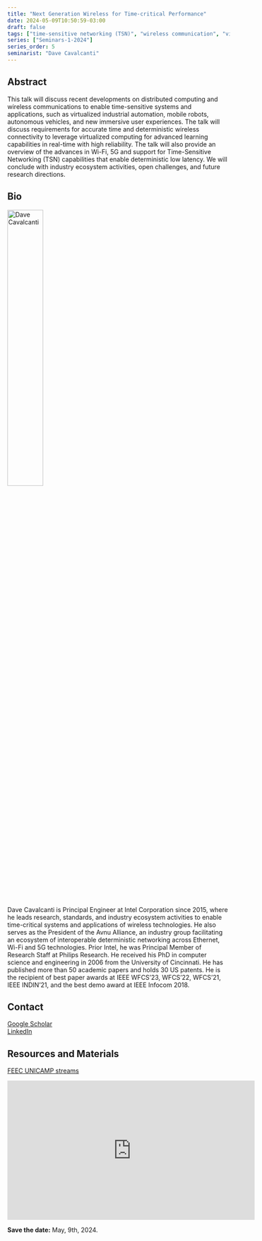 ```yaml
---
title: "Next Generation Wireless for Time-critical Performance"
date: 2024-05-09T10:50:59-03:00
draft: false
tags: ["time-sensitive networking (TSN)", "wireless communication", "virtualized industrial automation"]
series: ["Seminars-1-2024"]
series_order: 5
seminarist: "Dave Cavalcanti"
---
```


## Abstract

This talk will discuss recent developments on distributed computing and wireless communications to enable time-sensitive systems and applications, such as virtualized industrial automation, mobile robots, autonomous vehicles, and new immersive user experiences. The talk will discuss requirements for accurate time and deterministic wireless connectivity to leverage virtualized computing for advanced learning capabilities in real-time with high reliability. The talk will also provide an overview of the advances in Wi-Fi, 5G and support for Time-Sensitive Networking (TSN) capabilities that enable deterministic low latency. We will conclude with industry ecosystem activities, open challenges, and future research directions. 

## Bio

<img alt="Dave Cavalcanti" src="/seminars/seminars-1-2024/5/dave_cavalcanti.png" style="width: 40%; height: 160x;">

Dave Cavalcanti is Principal Engineer at Intel Corporation since 2015, where he leads research, standards, and industry ecosystem activities to enable time-critical systems and applications of wireless technologies. He also serves as the President of the Avnu Alliance, an industry group facilitating an ecosystem of interoperable deterministic networking across Ethernet, Wi-Fi and 5G technologies. Prior Intel, he was Principal Member of Research Staff at Philips Research. He received his PhD in computer science and engineering in 2006 from the University of Cincinnati. He has published more than 50 academic papers and holds 30 US patents. He is the recipient of best paper awards at IEEE WFCS’23, WFCS’22, WFCS’21, IEEE INDIN’21, and the best demo award at IEEE Infocom 2018. 

## Contact
[Google Scholar](https://scholar.google.com/citations?user=CDOAqKkAAAAJ&hl=pt-BR&oi=ao) \
[LinkedIn](https://www.linkedin.com/in/dave-cavalcanti-5349745/)



## Resources and Materials

[FEEC UNICAMP streams](https://www.youtube.com/@feec-unicamp/streams)


<iframe width="560" height="315" src="https://www.youtube.com/embed/WY8RpgAnjlY" title="YouTube video player" frameborder="0" allow="accelerometer; autoplay; clipboard-write; encrypted-media; gyroscope; picture-in-picture; web-share" allowfullscreen></iframe>

**Save the date:** May, 9th, 2024.
